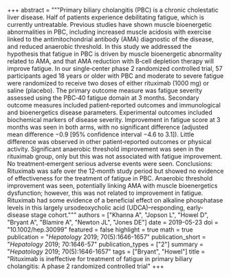 +++
abstract = """Primary biliary cholangitis (PBC) is a chronic cholestatic liver disease. Half of patients experience debilitating fatigue, which is currently untreatable. Previous studies have shown muscle bioenergetic abnormalities in PBC, including increased muscle acidosis with exercise linked to the antimitochondrial antibody (AMA) diagnostic of the disease, and reduced anaerobic threshold. In this study we addressed the hypothesis that fatigue in PBC is driven by muscle bioenergetic abnormality related to AMA, and that AMA reduction with B‐cell depletion therapy will improve fatigue. In our single‐center phase 2 randomized controlled trial, 57 participants aged 18 years or older with PBC and moderate to severe fatigue were randomized to receive two doses of either rituximab (1000 mg) or saline (placebo). The primary outcome measure was fatigue severity assessed using the PBC‐40 fatigue domain at 3 months. Secondary outcome measures included patient‐reported outcomes and immunological and bioenergetics disease parameters. Experimental outcomes included biochemical markers of disease severity. Improvement in fatigue score at 3 months was seen in both arms, with no significant difference (adjusted mean difference −0.9 [95% confidence interval −4.6 to 3.1]). Little difference was observed in other patient‐reported outcomes or physical activity. Significant anaerobic threshold improvement was seen in the rituximab group, only but this was not associated with fatigue improvement. No treatment‐emergent serious adverse events were seen. Conclusions: Rituximab was safe over the 12‐month study period but showed no evidence of effectiveness for the treatment of fatigue in PBC. Anaerobic threshold improvement was seen, potentially linking AMA with muscle bioenergetics dysfunction; however, this was not related to improvement in fatigue. Rituximab had some evidence of a beneficial effect on alkaline phosphatase levels in this largely ursodeoxycholic acid (UDCA)–responding, early‐disease stage cohort."""
authors = ["Khanna A", "Jopson L", "Howel D", "Bryant A", "Blamire A", "Newton JL", "Jones DE"]
date = 2019-05-23
doi = "10.1002/hep.30099"
featured = false
highlight = true
math = true
publication = "*Hepatology* 2019; 70(5):1646-1657"
publication_short = "*Hepatology* 2019; 70:1646-57"
publication_types = ["2"]
summary = "*Hepatology* 2019; 70(5):1646-1657"
tags = ["Bryant", "Howel"]
title = "Rituximab is ineffective for treatment of fatigue in primary biliary cholangitis: A phase 2 randomized controlled trial"
+++
